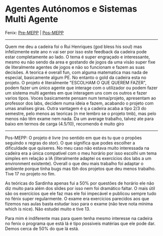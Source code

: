 # Agentes Autónomos e Sistemas Multi Agente

Fenix: [Pre-MEPP](https://fenix.tecnico.ulisboa.pt/cursos/meic-a/disciplina-curricular/283003985068066) | [Pos-MEPP](https://fenix.tecnico.ulisboa.pt/cursos/meic-a/disciplina-curricular/1971853845332796)

---
Quem me deu a cadeira foi o Rui Henriques (god bless his soul) mas infelizmente este ano n vai ser por isso este feedback da cadeira pode estar completamente ao lado.
O tema é super engraçado e interessante, mesmo eu não sendo da area e gostando de jogos da uma visão super fixe de literalmente agentes de jogos e não so funcionam e fazem as suas decisões. A teorica é overall fun, com alguma matematica mas nada de especial, basicamente algum PE. No entanto o gold da cadeira esta no projeto. O projeto é literalmente "ESCOLHAM O QUE QUEREM FAZER", podem fazer um único agente que interage com o utilizador ou podem fazer um sistema multi agentes em que interagem uns com os outros e fazer varios tipos. Voces basicamente pensam num tema/projeto, apresentam ao professor dos labs, decidem numa ideia e fazem, acabando o projeto com umas analises giras. Outra vantagem é q a cadeira acaba a tipo 2/3 do semestre, pelo menos as teoricas (n me lembro se o projeto tmb), mas pelo menos não têm exame nem nada. Da um average trabalho, talvez ate para baixo em termos de carga (4.5/10), recomendo é muito giro

---
Pos-MEPP:
O projeto é livre (no sentido em que és tu que o propões seguindo x regras do stor). O que significa que podes escolher a dificuldade que quiseres. No meu caso não estava muito interessada na cadeira era a única compativel com o meu horário por isso escolhi um tema simples em relação a IA (literalmente adaptei os exercícios dos labs a um environment existente). Overall o que deu mais trabalho foi adaptar o ambiente porque tinha bugs mas tbh dos projetos que deu menos trabalho. Tive 17 no projeto no fim.

As teóricas do Sardinha apenas fui a 50% por questões de horário ele não diz muito para além dos slides por isso nem foi dramático faltar. O mais útil são os exercícios que ele faz mas ele foi impecável e publicou sempre tudo no fénix super regularmente. O exame era exercicios parecidos aos que fizemos nas aulas basta estudar isso para o exame (não teve nota mínima which is nice). Não estudei muito e tive 13.

Para mim é indiferente mas para quem tenha mesmo interesse na cadeira no fenix o programa que está lá é tipo possiveis matérias que ele pode dar. Demos cerca de 50% do que lá está.